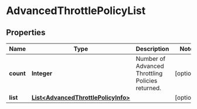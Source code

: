 
# AdvancedThrottlePolicyList

## Properties
Name | Type | Description | Notes
------------ | ------------- | ------------- | -------------
**count** | **Integer** | Number of Advanced Throttling Policies returned.  |  [optional]
**list** | [**List&lt;AdvancedThrottlePolicyInfo&gt;**](AdvancedThrottlePolicyInfo.md) |  |  [optional]



